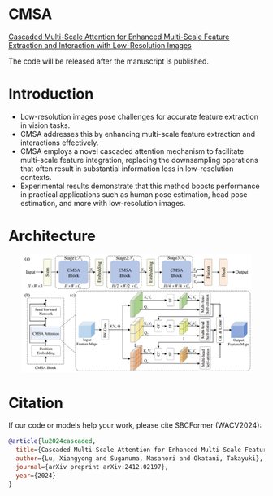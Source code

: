 # CMSA
[Cascaded Multi-Scale Attention for Enhanced Multi-Scale Feature Extraction and Interaction with Low-Resolution Images](https://arxiv.org/abs/2412.02197)

The code will be released after the manuscript is published.

# Introduction

- Low-resolution images pose challenges for accurate feature extraction in vision tasks.
- CMSA addresses this by enhancing multi-scale feature extraction and interactions effectively. 
- CMSA employs a novel cascaded attention mechanism to facilitate multi-scale feature integration, replacing the downsampling operations that often result in substantial information loss in low-resolution contexts.
- Experimental results demonstrate that this method boosts performance in practical applications such as human pose estimation, head pose estimation, and more with low-resolution images.

# Architecture
<p align="center">
  <img src="files/cmsa.png" width=90%> <br>
</p>

<!-- <p align="center">
  <img src="files/cmsa.png" width=90%> <br>
</p> -->

# Citation
If our code or models help your work, please cite SBCFormer (WACV2024):

```BibTeX
@article{lu2024cascaded,
  title={Cascaded Multi-Scale Attention for Enhanced Multi-Scale Feature Extraction and Interaction with Low-Resolution Images},
  author={Lu, Xiangyong and Suganuma, Masanori and Okatani, Takayuki},
  journal={arXiv preprint arXiv:2412.02197},
  year={2024}
}
```
